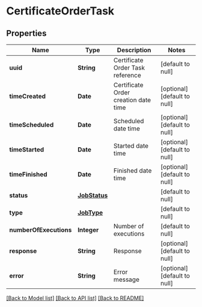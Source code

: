 # CertificateOrderTask
## Properties

| Name | Type | Description | Notes |
|------------ | ------------- | ------------- | -------------|
| **uuid** | **String** | Certificate Order Task reference | [default to null] |
| **timeCreated** | **Date** | Certificate Order creation date time | [optional] [default to null] |
| **timeScheduled** | **Date** | Scheduled date time | [optional] [default to null] |
| **timeStarted** | **Date** | Started date time | [optional] [default to null] |
| **timeFinished** | **Date** | Finished date time | [optional] [default to null] |
| **status** | [**JobStatus**](JobStatus.md) |  | [default to null] |
| **type** | [**JobType**](JobType.md) |  | [default to null] |
| **numberOfExecutions** | **Integer** | Number of executions | [default to null] |
| **response** | **String** | Response | [optional] [default to null] |
| **error** | **String** | Error message | [optional] [default to null] |

[[Back to Model list]](../README.md#documentation-for-models) [[Back to API list]](../README.md#documentation-for-api-endpoints) [[Back to README]](../README.md)

